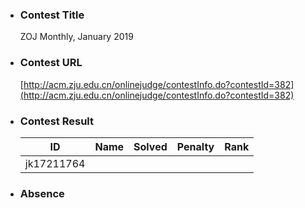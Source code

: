 * ### Contest Title
     ZOJ Monthly, January 2019
* ### Contest URL
    [http://acm.zju.edu.cn/onlinejudge/contestInfo.do?contestId=382](http://acm.zju.edu.cn/onlinejudge/contestInfo.do?contestId=382)
* ### Contest Result
    | ID | Name | Solved | Penalty | Rank |
    |:-:|-|-|-|-|
    | jk17211764 |       |       |     | |
    

* ### Absence
     


